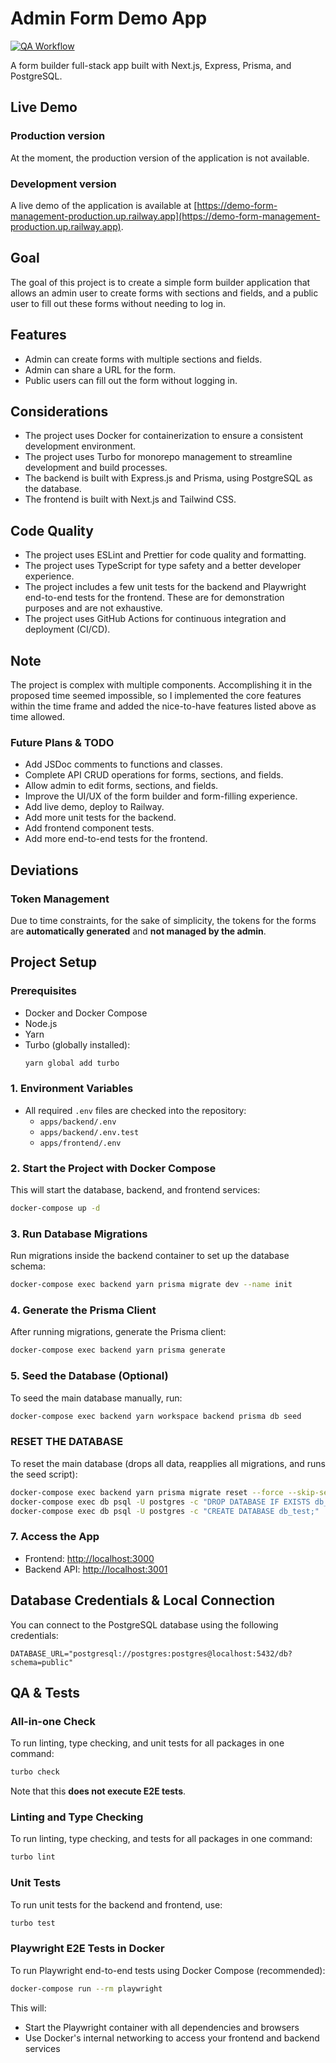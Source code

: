 # Admin Form Demo App
[![QA Workflow](https://github.com/szedlakmate/demo-form-management/actions/workflows/ci.yml/badge.svg)](https://github.com/szedlakmate/demo-form-management/actions/workflows/pr-qa.yml/badge.svg)

A form builder full-stack app built with Next.js, Express, Prisma, and PostgreSQL.

## Live Demo
### Production version
At the moment, the production version of the application is not available.

### Development version
A live demo of the application is available at [https://demo-form-management-production.up.railway.app](https://demo-form-management-production.up.railway.app).

## Goal
The goal of this project is to create a simple form builder application that allows an admin user to create forms with sections and fields, and a public user to fill out these forms without needing to log in.

## Features
- Admin can create forms with multiple sections and fields.
- Admin can share a URL for the form.
- Public users can fill out the form without logging in.

## Considerations
- The project uses Docker for containerization to ensure a consistent development environment.
- The project uses Turbo for monorepo management to streamline development and build processes.
- The backend is built with Express.js and Prisma, using PostgreSQL as the database.
- The frontend is built with Next.js and Tailwind CSS.

## Code Quality
- The project uses ESLint and Prettier for code quality and formatting.
- The project uses TypeScript for type safety and a better developer experience.
- The project includes a few unit tests for the backend and Playwright end-to-end tests for the frontend. These are for demonstration purposes and are not exhaustive.
- The project uses GitHub Actions for continuous integration and deployment (CI/CD).

## Note
The project is complex with multiple components. Accomplishing it in the proposed time seemed impossible, so I implemented the core features within the time frame and added the nice-to-have features listed above as time allowed.

### Future Plans & TODO
- Add JSDoc comments to functions and classes.
- Complete API CRUD operations for forms, sections, and fields.
- Allow admin to edit forms, sections, and fields.
- Improve the UI/UX of the form builder and form-filling experience.
- Add live demo, deploy to Railway.
- Add more unit tests for the backend.
- Add frontend component tests.
- Add more end-to-end tests for the frontend.

## Deviations

### Token Management
Due to time constraints, for the sake of simplicity, the tokens for the forms are **automatically generated** and **not managed by the admin**.

## Project Setup

### Prerequisites
- Docker and Docker Compose
- Node.js
- Yarn
- Turbo (globally installed):
  ```sh
  yarn global add turbo
  ```

### 1. Environment Variables
- All required `.env` files are checked into the repository:
  - `apps/backend/.env`
  - `apps/backend/.env.test`
  - `apps/frontend/.env`

### 2. Start the Project with Docker Compose
This will start the database, backend, and frontend services:
```sh
docker-compose up -d
```

### 3. Run Database Migrations
Run migrations inside the backend container to set up the database schema:
```sh
docker-compose exec backend yarn prisma migrate dev --name init
```

### 4. Generate the Prisma Client
After running migrations, generate the Prisma client:
```sh
docker-compose exec backend yarn prisma generate
```

### 5. Seed the Database (Optional)
To seed the main database manually, run:
```sh
docker-compose exec backend yarn workspace backend prisma db seed
```

### RESET THE DATABASE
To reset the main database (drops all data, reapplies all migrations, and runs the seed script):
```sh
docker-compose exec backend yarn prisma migrate reset --force --skip-seed
docker-compose exec db psql -U postgres -c "DROP DATABASE IF EXISTS db_test;"
docker-compose exec db psql -U postgres -c "CREATE DATABASE db_test;"
```

### 7. Access the App
- Frontend: [http://localhost:3000](http://localhost:3000)
- Backend API: [http://localhost:3001](http://localhost:3001)


## Database Credentials & Local Connection
You can connect to the PostgreSQL database using the following credentials:

```env
DATABASE_URL="postgresql://postgres:postgres@localhost:5432/db?schema=public"
```

## QA & Tests

### All-in-one Check
To run linting, type checking, and unit tests for all packages in one command:
```sh
turbo check
```
Note that this **does not execute E2E tests**.

### Linting and Type Checking
To run linting, type checking, and tests for all packages in one command:
```sh
turbo lint
```

### Unit Tests
To run unit tests for the backend and frontend, use:
```sh
turbo test
```

### Playwright E2E Tests in Docker
To run Playwright end-to-end tests using Docker Compose (recommended):

```sh
docker-compose run --rm playwright
```

This will:
- Start the Playwright container with all dependencies and browsers
- Use Docker's internal networking to access your frontend and backend services

